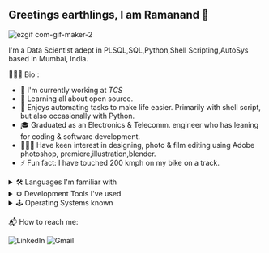 ## Greetings earthlings, I am Ramanand 👋

<!-- ![ezgif com-gif-maker](https://user-images.githubusercontent.com/68180773/201176336-91cf0c98-9e02-4dc7-ba7b-e29d48a296e3.gif) -->
![ezgif com-gif-maker-2](https://user-images.githubusercontent.com/68180773/201270178-7ced38e0-ee8a-480c-89b8-a3116f96b321.gif)


<!-- I'm a software engineer based in Mumbai,India. -->
<!-- Keep Profile Picture as bitmoji -->
<!-- Add a gif of querying your a 'Hi message' as "select Ramanand from humans/earthlings" -->

I'm a Data Scientist adept in PLSQL,SQL,Python,Shell Scripting,AutoSys based in Mumbai, India. 

👨🏻‍💻 Bio :

- 🏢 I'm currently working at _TCS_  
- 🌱 Learning all about open source.
- 👾 Enjoys automating tasks to make life easier. Primarily with shell script, but also occasionally with Python.
- 🎓 Graduated as an Electronics & Telecomm. engineer who has leaning for coding & software development.
- 🧑🏻‍🎨 Have keen interest in designing, photo & film editing using Adobe photoshop, premiere,illustration,blender.     
- ⚡️ Fun fact: I have touched 200 kmph on my bike on a track. 

<details>
<summary>🛠 Languages I'm familiar with </summary>

 

<!-- [![My Skills](https://skillicons.dev/icons?i=py,mysql,c,cpp,github)](https://skillicons.dev) -->


![Python](https://img.shields.io/badge/python-3670A0?style=for-the-badge&logo=python&logoColor=ffdd54)
![C++](https://img.shields.io/badge/c++-%2300599C.svg?style=for-the-badge&logo=c%2B%2B&logoColor=white)
![Shell Script](https://img.shields.io/badge/shell_script-%23121011.svg?style=for-the-badge&logo=gnu-bash&logoColor=white)
![Oracle](https://img.shields.io/badge/Oracle-F80000?style=for-the-badge&logo=oracle&logoColor=white)
![MySQL](https://img.shields.io/badge/mysql-%2300f.svg?style=for-the-badge&logo=mysql&logoColor=white)
![HTML5](https://img.shields.io/badge/HTML5-E34F26?style=for-the-badge&logo=html5&logoColor=white)
</details>

<details>
 <summary>⚙️ Development Tools I've used </summary> 

![Visual Studio Code](https://img.shields.io/badge/Visual_Studio-5C2D91?style=for-the-badge&logo=visual%20studio&logoColor=white)
![Github](https://img.shields.io/badge/GitHub-100000?style=for-the-badge&logo=github&logoColor=white)
![PyCharm](https://img.shields.io/badge/PyCharm-000000.svg?&style=for-the-badge&logo=PyCharm&logoColor=white)
![Vim](https://img.shields.io/badge/VIM-%2311AB00.svg?style=for-the-badge&logo=vim&logoColor=white)
![Notepad++](https://img.shields.io/badge/Notepad++-90E59A.svg?style=for-the-badge&logo=notepad%2b%2b&logoColor=black)
</details>

 <details>
  <summary>🕹 Operating Systems known </summary> 
 
![MacOS](https://img.shields.io/badge/mac%20os-000000?style=for-the-badge&logo=apple&logoColor=white)
![Windows](https://img.shields.io/badge/Windows-0078D6?style=for-the-badge&logo=windows&logoColor=white)
![UBUNTU](https://img.shields.io/badge/Ubuntu-E95420?style=for-the-badge&logo=ubuntu&logoColor=white)
![Linux](https://img.shields.io/badge/Linux-FCC624?style=for-the-badge&logo=linux&logoColor=black)
![Kali Linux](https://img.shields.io/badge/Kali_Linux-557C94?style=for-the-badge&logo=kali-linux&logoColor=white)
</details>


📬 How to reach me:

![LinkedIn](https://img.shields.io/badge/linkedin-%230077B5.svg?style=for-the-badge&logo=linkedin&logoColor=white)
![Gmail](https://img.shields.io/badge/Gmail-D14836?style=for-the-badge&logo=gmail&logoColor=white)
<!--
**Ramanand23/Ramanand23** is a ✨ _special_ ✨ repository because its `README.md` (this file) appears on your GitHub profile.

Here are some ideas to get you started:

- 🔭 I’m currently working on ...
- 🌱 I’m currently learning ...
- 👯 I’m looking to collaborate on ...
- 🤔 I’m looking for help with ...
- 💬 Ask me about ...
- 📫 How to reach me: ...
- 😄 Pronouns: ...
- ⚡ Fun fact: ...
-->
